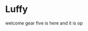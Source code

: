 # Luffy
welcome
gear five is here and it is op 
 
 
   
  
     
                     
                      
                                
                                               
                        
                           
                  
      
   
 
